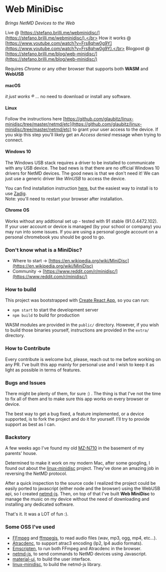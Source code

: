 # Web MiniDisc

*Brings NetMD Devices to the Web*

Live @ [https://stefano.brilli.me/webminidisc/](https://stefano.brilli.me/webminidisc/).</br>
How it works @ [https://www.youtube.com/watch?v=Frs8qhw0g9Y](https://www.youtube.com/watch?v=Frs8qhw0g9Y).</br>
Blogpost @ [https://stefano.brilli.me/blog/web-minidisc/](https://stefano.brilli.me/blog/web-minidisc/)

Requires *Chrome* or any other browser that supports both **WASM** and **WebUSB**

#### macOS
_it just works ®_ ... no need to download or install any software.

#### Linux
Follow the instructions here [https://github.com/glaubitz/linux-minidisc/tree/master/netmd/etc](https://github.com/glaubitz/linux-minidisc/tree/master/netmd/etc) to grant your user access to the device. If you skip this step you'll likely get an *Access denied* message when trying to connect.

#### Windows 10
The Windows USB stack requires a driver to be installed to communicate with any USB device. The bad news is that there are no official Windows 10 drivers for NetMD devices. The good news is that we don't need it!
We can just use a generic driver like *WinUSB* to access the device.

You can find installation instruction [here](https://docs.microsoft.com/en-us/windows-hardware/drivers/usbcon/winusb-installation), but the easiest way to install is to use [Zadig](https://zadig.akeo.ie/).<br/> Note: you'll need to restart your browser after installation.

#### Chrome OS
Works without any addtional set up - tested with 91 stable (91.0.4472.102). If your user account or device is managed (by your school or company) you may run into some issues. If you are using a personal google account on a personal chromebook you should be good to go.

### Don't know what is a MiniDisc?

- Where to start -> [https://en.wikipedia.org/wiki/MiniDisc](https://en.wikipedia.org/wiki/MiniDisc)
- Community -> [https://www.reddit.com/r/minidisc/](https://www.reddit.com/r/minidisc/)

### How to build

This project was bootstrapped with [Create React App](https://github.com/facebook/create-react-app), so you can run:
- `npm start` to start the development server
- `npm build` to build for production

WASM modules are provided in the `public/` directory. However, if you wish to build those binaries yourself, instructions are provided in the `extra/` directory.


### How to Contribute
Every contribute is welcome but, please, reach out to me before working on any PR. I've built this app mainly for personal use and I wish to keep it as light as possible in terms of features.

### Bugs and Issues
There might be plenty of them, for sure :) . The thing is that I've not the time to fix all of them and to make sure this app works on every browser or device.

The best way to get a bug fixed, a feature implemented, or a device supported, is to fork the project and do it for yourself. I'll try to provide support as best as I can.

### Backstory
A few weeks ago I've found my old [MZ-N710](https://www.minidisc.org/part_Sony_MZ-N710.html) in the basement of my parents' house.

Determined to make it work on my modern Mac, after some googling, I found out about the [linux-minidisc](https://github.com/glaubitz/linux-minidisc) project. They've done an amazing job in reversing the NetMD protocol.

After a quick inspection to the source code I realized the project could be easily ported to javascript (either node and the browser) using the WebUSB api, so I created [netmd-js](https://github.com/cybercase/netmd-js). Then, on top of that I've built **Web MiniDisc** to manage the music on my device without the need of downloading and installing any dedicated software.

That's it. It was a LOT of fun :).

### Some OSS I've used
- [FFmpeg](https://www.ffmpeg.org/) and [ffmpegjs](https://github.com/ffmpegjs/FFmpeg), to read audio files (wav, mp3, ogg, mp4, etc...).
- [Atracdenc](https://github.com/dcherednik/atracdenc/), to support atrac3 encoding (lp2, lp4 audio formats).
- [Emscripten](https://emscripten.org/), to run both FFmpeg and Atracdenc in the browser.
- [netmd-js](https://github.com/cybercase/netmd-js), to send commands to NetMD devices using Javascript.
- [material-ui](https://material-ui.com/), to build the user interface.
- [linux-minidisc](https://github.com/linux-minidisc/linux-minidisc), to build the netmd-js library.
